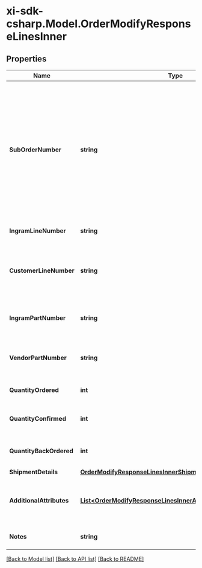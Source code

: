 # xi-sdk-csharp.Model.OrderModifyResponseLinesInner

## Properties

Name | Type | Description | Notes
------------ | ------------- | ------------- | -------------
**SubOrderNumber** | **string** | The sub order number. The two-digit prefix is the warehouse code of the warehouse nearest the reseller. The middle number is the order number. The two-digit suffix is the sub order number. | [optional] 
**IngramLineNumber** | **string** | The IngramMicro line number. | [optional] 
**CustomerLineNumber** | **string** | The reseller&#39;s line number for reference in their system. | [optional] 
**IngramPartNumber** | **string** | The unique IngramMicro part number for the line item. | [optional] 
**VendorPartNumber** | **string** | The vendor&#39;s part number for the line item. | [optional] 
**QuantityOrdered** | **int** | The quantity ordered of the line item. | [optional] 
**QuantityConfirmed** | **int** | The quantity confirmed of the line item. | [optional] 
**QuantityBackOrdered** | **int** | The quantity backordered of the line item. | [optional] 
**ShipmentDetails** | [**OrderModifyResponseLinesInnerShipmentDetails**](OrderModifyResponseLinesInnerShipmentDetails.md) |  | [optional] 
**AdditionalAttributes** | [**List&lt;OrderModifyResponseLinesInnerAdditionalAttributesInner&gt;**](OrderModifyResponseLinesInnerAdditionalAttributesInner.md) | SAP requested and country-specific line level details. | [optional] 
**Notes** | **string** | Line-level notes for the order. | [optional] 

[[Back to Model list]](../README.md#documentation-for-models) [[Back to API list]](../README.md#documentation-for-api-endpoints) [[Back to README]](../README.md)

